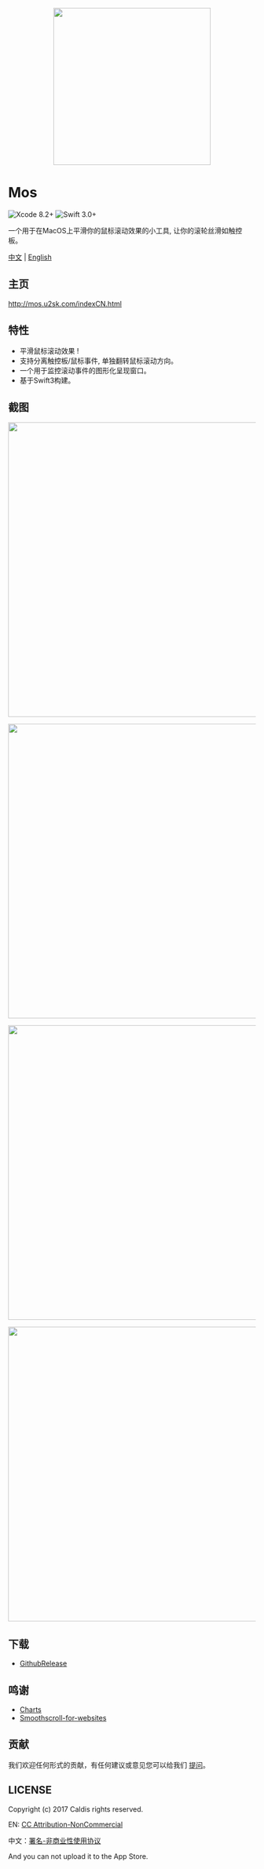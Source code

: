 <p align="center">
  <a href="http://mos.u2sk.com/">
    <img width="320" src="https://github.com/Caldis/Mos/blob/master/docs/Intro.png?raw=true">
  </a>
</p>


# Mos

![Xcode 8.2+](https://img.shields.io/badge/Xcode-8.2%2B-blue.svg)
![Swift 3.0+](https://img.shields.io/badge/Swift-3.0%2B-orange.svg)

一个用于在MacOS上平滑你的鼠标滚动效果的小工具, 让你的滚轮丝滑如触控板。

[中文](https://github.com/Caldis/Mos/blob/master/README.md) | [English](https://github.com/Caldis/Mos/blob/master/README.enUS.md)


## 主页

http://mos.u2sk.com/indexCN.html


## 特性

- 平滑鼠标滚动效果 !
- 支持分离触控板/鼠标事件, 单独翻转鼠标滚动方向。
- 一个用于监控滚动事件的图形化呈现窗口。
- 基于Swift3构建。


## 截图

<p align="center">
  <img width="600" src="https://github.com/Caldis/Mos/blob/master/docs/mointor.png?raw=true">
</p>
<p align="center">
  <img width="600" src="https://github.com/Caldis/Mos/blob/master/docs/preferences-general.png?raw=true">
</p>
<p align="center">
  <img width="600" src="https://github.com/Caldis/Mos/blob/master/docs/preferences-advanced.png?raw=true">
</p>
<p align="center">
  <img width="600" src="https://github.com/Caldis/Mos/blob/master/docs/preferences-ignoredList.png?raw=true">
</p>


## 下载

- [GithubRelease](https://github.com/Caldis/Mos/releases/)


## 鸣谢
- [Charts](https://github.com/danielgindi/Charts)
- [Smoothscroll-for-websites](https://github.com/galambalazs/smoothscroll-for-websites)


## 贡献

我们欢迎任何形式的贡献，有任何建议或意见您可以给我们 [提问](https://github.com/Caldis/Mos/issues)。


## LICENSE

Copyright (c) 2017 Caldis rights reserved.

EN: [CC Attribution-NonCommercial](http://creativecommons.org/licenses/by-nc/4.0/) 

中文：[署名-非商业性使用协议](http://creativecommons.org/licenses/by-nc/3.0/cn/)

And you can not upload it to the App Store.